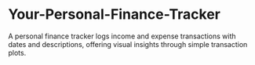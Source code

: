 # Your-Personal-Finance-Tracker
A personal finance tracker logs income and expense transactions with dates and descriptions, offering visual insights through simple transaction plots.
